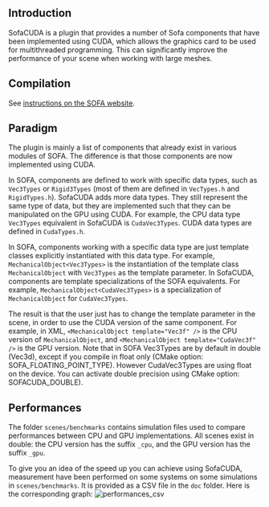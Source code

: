 ## Introduction

SofaCUDA is a plugin that provides a number of Sofa components that have been implemented using CUDA, which allows the graphics card to be used for multithreaded programming. This can significantly improve the performance of your scene when working with large meshes.

## Compilation

See [instructions on the SOFA website](https://www.sofa-framework.org/community/doc/plugins/usual-plugins/using-cuda/).

## Paradigm

The plugin is mainly a list of components that already exist in various modules of SOFA.
The difference is that those components are now implemented using CUDA.

In SOFA, components are defined to work with specific data types, such as `Vec3Types` or `Rigid3Types` (most of them are defined in `VecTypes.h` and `RigidTypes.h`).
SofaCUDA adds more data types.
They still represent the same type of data, but they are implemented such that they can be manipulated on the GPU using CUDA.
For example, the CPU data type `Vec3Types` equivalent in SofaCUDA is `CudaVec3Types`.
CUDA data types are defined in `CudaTypes.h`.

In SOFA, components working with a specific data type are just template classes explicitly instantiated with this data type.
For example, `MechanicalObject<Vec3Types>` is the instantiation of the template class `MechanicalObject` with `Vec3Types` as the template parameter.
In SofaCUDA, components are template specializations of the SOFA equivalents.
For example, `MechanicalObject<CudaVec3Types>` is a specialization of `MechanicalObject` for `CudaVec3Types`.

The result is that the user just has to change the template parameter in the scene, in order to use the CUDA version of the same component.
For example, in XML, `<MechanicalObject template="Vec3f" />` is the CPU version of `MechanicalObject`, and `<MechanicalObject template="CudaVec3f" />` is the GPU version.
Note that in SOFA Vec3Types are by default in double (Vec3d), except if you compile in float only (CMake option: SOFA_FLOATING_POINT_TYPE). However CudaVec3Types are using float on the device. You can activate double precision using CMake option: SOFACUDA_DOUBLE).

## Performances

The folder `scenes/benchmarks` contains simulation files used to compare performances between CPU and GPU implementations.
All scenes exist in double: the CPU version has the suffix `_cpu`, and the GPU version has the suffix `_gpu`.

To give you an idea of the speed up you can achieve using SofaCUDA, measurement have been performed on some systems on some simulations in `scenes/benchmarks`.
It is provided as a CSV file in the `doc` folder.
Here is the corresponding graph:
![performances_csv](https://user-images.githubusercontent.com/21199245/148964875-99c21320-384f-40c9-9dc6-a5e77a8dca82.png)
